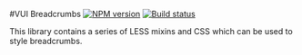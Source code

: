 #VUI Breadcrumbs
[![NPM version][npm-image]][npm-url]
[![Build status][ci-image]][ci-url]

This library contains a series of LESS mixins and CSS which can be used to
style breadcrumbs.

[npm-url]: https://npmjs.org/package/vui-breadcrumbs
[npm-image]: https://badge.fury.io/js/vui-breadcrumbs.png
[ci-image]: https://travis-ci.org/Brightspace/valence-ui-breadcrumbs.svg?branch=master
[ci-url]: https://travis-ci.org/Brightspace/valence-ui-breadcrumbs
